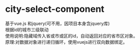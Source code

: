 # city-select-component
基于vue.js 和jquery(可不用，因项目本身含jquery库)<br>
根据id的城市三级联动<br>
使用说明:隐藏域传入省或市或区的id，自动返回对应的省市区对象。<br>
原理:对数据对象进行递归循环，使用vuejs进行双向数据绑定。
